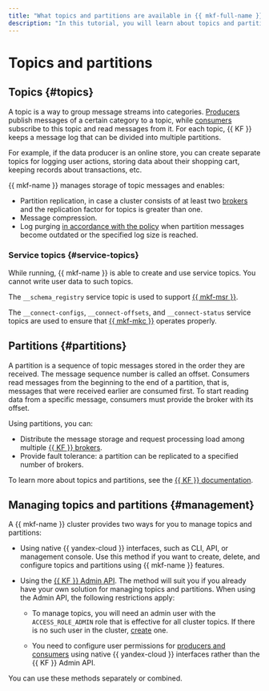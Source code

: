 ```yaml
---
title: "What topics and partitions are available in {{ mkf-full-name }}"
description: "In this tutorial, you will learn about topics and partitions available in {{ mkf-name }}."
---
```


# Topics and partitions

## Topics {#topics}

A topic is a way to group message streams into categories. [Producers](producers-consumers.md) publish messages of a certain category to a topic, while [consumers](producers-consumers.md) subscribe to this topic and read messages from it. For each topic, {{ KF }} keeps a message log that can be divided into multiple partitions.

For example, if the data producer is an online store, you can create separate topics for logging user actions, storing data about their shopping cart, keeping records about transactions, etc.

{{ mkf-name }} manages storage of topic messages and enables:

- Partition replication, in case a cluster consists of at least two [brokers](brokers.md) and the replication factor for topics is greater than one.
- Message compression.
- Log purging [in accordance with the policy](../operations/cluster-topics.md#create-topic) when partition messages become outdated or the specified log size is reached.

### Service topics {#service-topics}

While running, {{ mkf-name }} is able to create and use service topics.
You cannot write user data to such topics.

The `__schema_registry` service topic is used to support [{{ mkf-msr }}](./managed-schema-registry.md).

The `__connect-configs`, `__connect-offsets`, and `__connect-status` service topics are used to ensure that [{{ mkf-mkc }}](./connectors.md) operates properly.

## Partitions {#partitions}

A partition is a sequence of topic messages stored in the order they are received. The message sequence number is called an offset. Consumers read messages from the beginning to the end of a partition, that is, messages that were received earlier are consumed first. To start reading data from a specific message, consumers must provide the broker with its offset.

Using partitions, you can:

- Distribute the message storage and request processing load among multiple [{{ KF }} brokers](brokers.md).
- Provide fault tolerance: a partition can be replicated to a specified number of brokers.

To learn more about topics and partitions, see the [{{ KF }} documentation](https://kafka.apache.org/documentation/#intro_topics).

## Managing topics and partitions {#management}

A {{ mkf-name }} cluster provides two ways for you to manage topics and partitions:

* Using native {{ yandex-cloud }} interfaces, such as CLI, API, or management console. Use this method if you want to create, delete, and configure topics and partitions using {{ mkf-name }} features.

* Using the [{{ KF }} Admin API](https://kafka.apache.org/documentation/#adminapi). The method will suit you if you already have your own solution for managing topics and partitions. When using the Admin API, the following restrictions apply:

   * To manage topics, you will need an admin user with the `ACCESS_ROLE_ADMIN` role that is effective for all cluster topics. If there is no such user in the cluster, [create](../operations/cluster-accounts.md) one.

   * You need to configure user permissions for [producers and consumers](./producers-consumers.md) using native {{ yandex-cloud }} interfaces rather than the {{ KF }} Admin API.

You can use these methods separately or combined.
